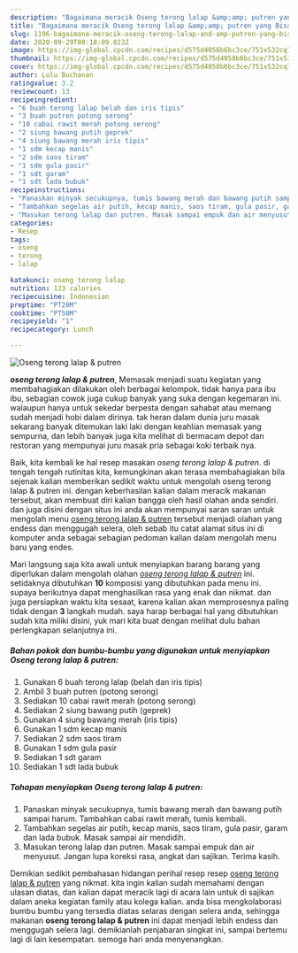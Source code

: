 ```yaml
---
description: "Bagaimana meracik Oseng terong lalap &amp;amp; putren yang Bisa Manjain Lidah"
title: "Bagaimana meracik Oseng terong lalap &amp;amp; putren yang Bisa Manjain Lidah"
slug: 1196-bagaimana-meracik-oseng-terong-lalap-and-amp-putren-yang-bisa-manjain-lidah
date: 2020-09-29T00:18:09.823Z
image: https://img-global.cpcdn.com/recipes/d575d4058b6bc3ce/751x532cq70/oseng-terong-lalap-putren-foto-resep-utama.jpg
thumbnail: https://img-global.cpcdn.com/recipes/d575d4058b6bc3ce/751x532cq70/oseng-terong-lalap-putren-foto-resep-utama.jpg
cover: https://img-global.cpcdn.com/recipes/d575d4058b6bc3ce/751x532cq70/oseng-terong-lalap-putren-foto-resep-utama.jpg
author: Lulu Buchanan
ratingvalue: 3.2
reviewcount: 13
recipeingredient:
- "6 buah terong lalap belah dan iris tipis"
- "3 buah putren potong serong"
- "10 cabai rawit merah potong serong"
- "2 siung bawang putih geprek"
- "4 siung bawang merah iris tipis"
- "1 sdm kecap manis"
- "2 sdm saos tiram"
- "1 sdm gula pasir"
- "1 sdt garam"
- "1 sdt lada bubuk"
recipeinstructions:
- "Panaskan minyak secukupnya, tumis bawang merah dan bawang putih sampai harum. Tambahkan cabai rawit merah, tumis kembali."
- "Tambahkan segelas air putih, kecap manis, saos tiram, gula pasir, garam dan lada bubuk. Masak sampai air mendidih."
- "Masukan terong lalap dan putren. Masak sampai empuk dan air menyusut. Jangan lupa koreksi rasa, angkat dan sajikan. Terima kasih."
categories:
- Resep
tags:
- oseng
- terong
- lalap

katakunci: oseng terong lalap 
nutrition: 123 calories
recipecuisine: Indonesian
preptime: "PT20M"
cooktime: "PT50M"
recipeyield: "1"
recipecategory: Lunch

---
```



![Oseng terong lalap &amp; putren](https://img-global.cpcdn.com/recipes/d575d4058b6bc3ce/751x532cq70/oseng-terong-lalap-putren-foto-resep-utama.jpg)

<b><i>oseng terong lalap &amp; putren</i></b>, Memasak menjadi suatu kegiatan yang membahagiakan dilakukan oleh berbagai kelompok. tidak hanya para ibu ibu, sebagian cowok juga cukup banyak yang suka dengan kegemaran ini. walaupun hanya untuk sekedar berpesta dengan sahabat atau memang sudah menjadi hobi dalam dirinya. tak heran dalam dunia juru masak sekarang banyak ditemukan laki laki dengan keahlian memasak yang sempurna, dan lebih banyak juga kita melihat di bermacam depot dan restoran yang mempunyai juru masak pria sebagai koki terbaik nya.

Baik, kita kembali ke hal resep masakan <i>oseng terong lalap &amp; putren</i>. di tengah tengah rutinitas kita, kemungkinan akan terasa membahagiakan bila sejenak kalian memberikan sedikit waktu untuk mengolah oseng terong lalap &amp; putren ini. dengan keberhasilan kalian dalam meracik makanan tersebut, akan membuat diri kalian bangga oleh hasil olahan anda sendiri. dan juga disini dengan situs ini anda akan mempunyai saran saran untuk mengolah menu <u>oseng terong lalap &amp; putren</u> tersebut menjadi olahan yang endess dan menggugah selera, oleh sebab itu catat alamat situs ini di komputer anda sebagai sebagian pedoman kalian dalam mengolah menu baru yang endes.




Mari langsung saja kita awali untuk menyiapkan barang barang yang diperlukan dalam mengolah olahan <u><i>oseng terong lalap &amp; putren</i></u> ini. setidaknya dibutuhkan <b>10</b> komposisi yang dibutuhkan pada menu ini. supaya berikutnya dapat menghasilkan rasa yang enak dan nikmat. dan juga persiapkan waktu kita sesaat, karena kalian akan memprosesnya paling tidak dengan <b>3</b> langkah mudah. saya harap berbagai hal yang dibutuhkan sudah kita miliki disini, yuk mari kita buat dengan melihat dulu bahan perlengkapan selanjutnya ini.

<!--inarticleads1-->

##### Bahan pokok dan bumbu-bumbu yang digunakan untuk menyiapkan Oseng terong lalap &amp; putren:

1. Gunakan 6 buah terong lalap (belah dan iris tipis)
1. Ambil 3 buah putren (potong serong)
1. Sediakan 10 cabai rawit merah (potong serong)
1. Sediakan 2 siung bawang putih (geprek)
1. Gunakan 4 siung bawang merah (iris tipis)
1. Gunakan 1 sdm kecap manis
1. Sediakan 2 sdm saos tiram
1. Gunakan 1 sdm gula pasir
1. Sediakan 1 sdt garam
1. Sediakan 1 sdt lada bubuk




<!--inarticleads2-->

##### Tahapan menyiapkan Oseng terong lalap &amp; putren:

1. Panaskan minyak secukupnya, tumis bawang merah dan bawang putih sampai harum. Tambahkan cabai rawit merah, tumis kembali.
1. Tambahkan segelas air putih, kecap manis, saos tiram, gula pasir, garam dan lada bubuk. Masak sampai air mendidih.
1. Masukan terong lalap dan putren. Masak sampai empuk dan air menyusut. Jangan lupa koreksi rasa, angkat dan sajikan. Terima kasih.




Demikian sedikit pembahasan hidangan perihal resep resep <u>oseng terong lalap &amp; putren</u> yang nikmat. kita ingin kalian sudah memahami dengan ulasan diatas, dan kalian dapat meracik lagi di acara lain untuk di sajikan dalam aneka kegiatan family atau kolega kalian. anda bisa mengkolaborasi bumbu bumbu yang tersedia diatas selaras dengan selera anda, sehingga makanan <b>oseng terong lalap &amp; putren</b> ini dapat menjadi lebih endess dan menggugah selera lagi. demikianlah penjabaran singkat ini, sampai bertemu lagi di lain kesempatan. semoga hari anda menyenangkan.
